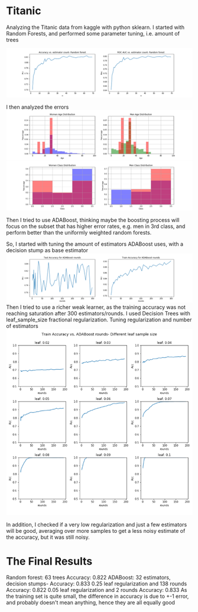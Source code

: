 # Titanic
Analyzing the Titanic data from kaggle with python sklearn.
I started with Random Forests, and performed some parameter tuning, i.e. amount of trees

![rf_roc](https://github.com/guyrom27/PandasTitanic/blob/master/rf_roc_and_acc.png)

I then analyzed the errors
![RF_age](https://github.com/guyrom27/PandasTitanic/blob/master/RF_age_errors.png)
![RF_class](https://github.com/guyrom27/PandasTitanic/blob/master/RF_class_dist.png)

Then I tried to use ADABoost, thinking maybe the boosting process will focus on the subset that has higher error rates, e.g. men in 3rd class, and perform better than the uniformly weighted random forests.

So, I started with tuning the amount of estimators ADABoost uses, with a decision stump as base estimator
![ADA_rounds](https://github.com/guyrom27/PandasTitanic/blob/master/ADA_rounds.png)
Then I tried to use a richer weak learner, as the training accuracy was not reaching saturation after 300 estimators/rounds. I used Decision Trees with leaf_sample_size fractional regularization. Tuning regularization and number of estimators
![ADA_lead_norm](https://github.com/guyrom27/PandasTitanic/blob/master/ADA_leaf_norm.png)

In addition, I checked if a very low regularization and just a few estimators will be good, averaging over more samples to get a less noisy estimate of the accuracy, but it was still noisy.

# The Final Results
Random forest: 63 trees Accuracy: 0.822
ADABoost:
32 estimators, decision stumps- Accuracy: 0.833
0.25 leaf regularization and 138 rounds Accuracy: 0.822
0.05 leaf regularization and 2 rounds Accuracy: 0.833
As the training set is quite small, the difference in accuracy is due to +-1 error, and probably doesn't mean anything, hence they are all equally good